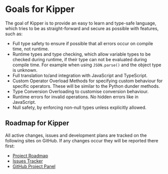 # Goals for Kipper

The goal of Kipper is to provide an easy to learn and type-safe language, which tries to be as straight-forward and
secure as possible with features, such as:

- Full type safety to ensure if possible that all errors occur on compile time, not runtime.
- Runtime types and type checking, which allow variable types to be checked during runtime, if their type can not be
  evaluated during compile time. For example when using `JSON.parse()` and the object type is
  unknown.
- Full translation to/and integration with JavaScript and TypeScript.
- Custom Operator Overload Methods for specifying custom behaviour for specific operators.
  These will be similar to the Python dunder methods.
- Type Conversion Overloading to customise conversion behaviour.
- Runtime errors for invalid operations. No hidden errors like in JavaScript.
- Null safety, by enforcing non-null types unless explicitly allowed.

## Roadmap for Kipper

All active changes, issues and development plans are tracked on the following sites on GitHub. If any changes occur
they will be reported there first:

- [Project Roadmap](https://github.com/Luna-Klatzer/Kipper/discussions/139)
- [Issues Tracker](https://github.com/Luna-Klatzer/Kipper/issues/)
- [GitHub Project Panel](https://github.com/users/Luna-Klatzer/projects/2)
